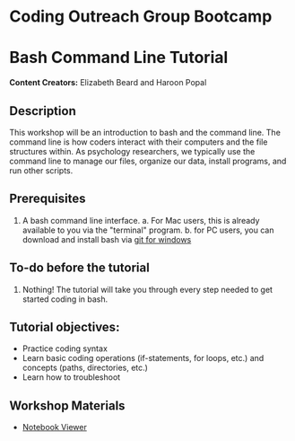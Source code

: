 # Coding Outreach Group Bootcamp
# Bash Command Line Tutorial

__**Content Creators:**__ Elizabeth Beard and Haroon Popal


## Description
This workshop will be an introduction to bash and the command line. The command line is how coders interact with their computers and the file structures within. As psychology researchers, we typically use the command line to manage our files, organize our data, install programs, and run other scripts.

## Prerequisites
1. A bash command line interface.
    a. For Mac users, this is already available to you via the "terminal" program.
    b. for PC users, you can download and install bash via [git for windows](https://gitforwindows.org/)

## To-do before the tutorial
1. Nothing! The tutorial will take you through every step needed to get started coding in bash.

## Tutorial objectives:
- Practice coding syntax
- Learn basic coding operations (if-statements, for loops, etc.) and concepts (paths, directories, etc.)
- Learn how to troubleshoot

## Workshop Materials
- [Notebook Viewer](https://github.com/TU-Coding-Outreach-Group/intro-to-coding-2023/tree/main/bash/index.html)
